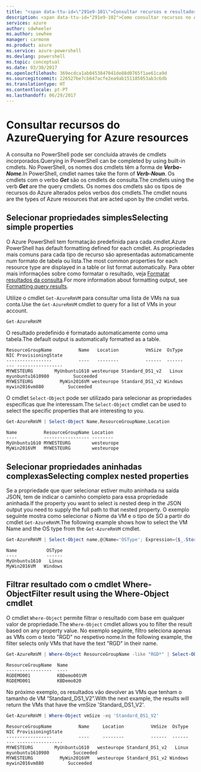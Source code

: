 ```yaml
---
title: "<span data-ttu-id=\"291e9-101\">Consultar recursos e resultados de formatação do Azure | Microsoft Docs</span><span class=\"sxs-lookup\"><span data-stu-id=\"291e9-101\">Querying for Azure resources and formatting results | Microsoft Docs</span></span>"
description: <span data-ttu-id="291e9-102">Como consultar recursos no Azure e formatar os resultados.</span><span class="sxs-lookup"><span data-stu-id="291e9-102">How to query for resources in Azure and format the results.</span></span>
services: azure
author: sdwheeler
ms.author: sewhee
manager: carmonm
ms.product: azure
ms.service: azure-powershell
ms.devlang: powershell
ms.topic: conceptual
ms.date: 03/30/2017
ms.openlocfilehash: 369ecdca1ab0453847041de88d0765f1ae61ca9d
ms.sourcegitcommit: 226527be7cb647acfe2ea9ab151185053ab3c6db
ms.translationtype: HT
ms.contentlocale: pt-PT
ms.lasthandoff: 06/29/2017
---
```

# <span data-ttu-id="291e9-103">Consultar recursos do Azure</span><span class="sxs-lookup"><span data-stu-id="291e9-103">Querying for Azure resources</span></span>
<a id="querying-for-azure-resources" class="xliff"></a>

<span data-ttu-id="291e9-104">A consulta no PowerShell pode ser concluída através de cmdlets incorporados.</span><span class="sxs-lookup"><span data-stu-id="291e9-104">Querying in PowerShell can be completed by using built-in cmdlets.</span></span> <span data-ttu-id="291e9-105">No PowerShell, os nomes dos cmdlets têm a forma de  **_Verbo-Nome_**.</span><span class="sxs-lookup"><span data-stu-id="291e9-105">In PowerShell, cmdlet names take the form of **_Verb-Noun_**.</span></span> <span data-ttu-id="291e9-106">Os cmdlets com o verbo **_Get_** são os cmdlets de consulta.</span><span class="sxs-lookup"><span data-stu-id="291e9-106">The cmdlets using the verb **_Get_** are the query cmdlets.</span></span> <span data-ttu-id="291e9-107">Os nomes dos cmdlets são os tipos de recursos do Azure alterados pelos verbos dos cmdlets.</span><span class="sxs-lookup"><span data-stu-id="291e9-107">The cmdlet nouns are the types of Azure resources that are acted upon by the cmdlet verbs.</span></span>


## <span data-ttu-id="291e9-108">Selecionar propriedades simples</span><span class="sxs-lookup"><span data-stu-id="291e9-108">Selecting simple properties</span></span>
<a id="selecting-simple-properties" class="xliff"></a>

<span data-ttu-id="291e9-109">O Azure PowerShell tem formatação predefinida para cada cmdlet.</span><span class="sxs-lookup"><span data-stu-id="291e9-109">Azure PowerShell has default formatting defined for each cmdlet.</span></span> <span data-ttu-id="291e9-110">As propriedades mais comuns para cada tipo de recurso são apresentadas automaticamente num formato de tabela ou lista.</span><span class="sxs-lookup"><span data-stu-id="291e9-110">The most common properties for each resource type are displayed in a table or list format automatically.</span></span> <span data-ttu-id="291e9-111">Para obter mais informações sobre como formatar o resultado, veja [Formatar resultados da consulta](formatting-output.md).</span><span class="sxs-lookup"><span data-stu-id="291e9-111">For more information about formatting output, see [Formatting query results](formatting-output.md).</span></span>

<span data-ttu-id="291e9-112">Utilize o cmdlet `Get-AzureRmVM` para consultar uma lista de VMs na sua conta.</span><span class="sxs-lookup"><span data-stu-id="291e9-112">Use the `Get-AzureRmVM` cmdlet to query for a list of VMs in your account.</span></span>

```powershell
Get-AzureRmVM
```

<span data-ttu-id="291e9-113">O resultado predefinido é formatado automaticamente como uma tabela.</span><span class="sxs-lookup"><span data-stu-id="291e9-113">The default output is automatically formatted as a table.</span></span>

```
ResourceGroupName          Name   Location          VmSize  OsType              NIC ProvisioningState
-----------------          ----   --------          ------  ------              --- -----------------
MYWESTEURG        MyUnbuntu1610 westeurope Standard_DS1_v2   Linux myunbuntu1610980         Succeeded
MYWESTEURG          MyWin2016VM westeurope Standard_DS1_v2 Windows   mywin2016vm880         Succeeded
```

<span data-ttu-id="291e9-114">O cmdlet `Select-Object` pode ser utilizado para selecionar as propriedades específicas que lhe interessam.</span><span class="sxs-lookup"><span data-stu-id="291e9-114">The `Select-Object` cmdlet can be used to select the specific properties that are interesting to you.</span></span>

```powershell
Get-AzureRmVM | Select-Object Name,ResourceGroupName,Location
```

```
Name          ResourceGroupName Location
----          ----------------- --------
MyUnbuntu1610 MYWESTEURG        westeurope
MyWin2016VM   MYWESTEURG        westeurope
```

## <span data-ttu-id="291e9-115">Selecionar propriedades aninhadas complexas</span><span class="sxs-lookup"><span data-stu-id="291e9-115">Selecting complex nested properties</span></span>
<a id="selecting-complex-nested-properties" class="xliff"></a>

<span data-ttu-id="291e9-116">Se a propriedade que quer selecionar estiver muito aninhada na saída JSON, tem de indicar o caminho completo para essa propriedade aninhada.</span><span class="sxs-lookup"><span data-stu-id="291e9-116">If the property you want to select is nested deep in the JSON output you need to supply the full path to that nested property.</span></span> <span data-ttu-id="291e9-117">O exemplo seguinte mostra como selecionar o Nome da VM e o tipo de SO a partir do cmdlet `Get-AzureRmVM`.</span><span class="sxs-lookup"><span data-stu-id="291e9-117">The following example shows how to select the VM Name and the OS type from the `Get-AzureRmVM` cmdlet.</span></span>

```powershell
Get-AzureRmVM | Select-Object name,@{Name='OSType'; Expression={$_.StorageProfile.OSDisk.OSType}}
```

```
Name           OSType
----           ------
MyUnbuntu1610   Linux
MyWin2016VM   Windows
```

## <span data-ttu-id="291e9-118">Filtrar resultado com o cmdlet Where-Object</span><span class="sxs-lookup"><span data-stu-id="291e9-118">Filter result using the Where-Object cmdlet</span></span>
<a id="filter-result-using-the-where-object-cmdlet" class="xliff"></a>

<span data-ttu-id="291e9-119">O cmdlet `Where-Object` permite filtrar o resultado com base em qualquer valor de propriedade.</span><span class="sxs-lookup"><span data-stu-id="291e9-119">The `Where-Object` cmdlet allows you to filter the result based on any property value.</span></span> <span data-ttu-id="291e9-120">No exemplo seguinte, filtro seleciona apenas as VMs com o texto "RGD" no respetivo nome.</span><span class="sxs-lookup"><span data-stu-id="291e9-120">In the following example, the filter selects only VMs that have the text "RGD" in their name.</span></span>

```powershell
Get-AzureRmVM | Where-Object ResourceGroupName -like "RGD*" | Select-Object ResourceGroupName,Name
```

```
ResourceGroupName  Name
-----------------  ----
RGDEMO001          KBDemo001VM
RGDEMO001          KBDemo020
```

<span data-ttu-id="291e9-121">No próximo exemplo, os resultados vão devolver as VMs que tenham o tamanho de VM “Standard_DS1_V2”.</span><span class="sxs-lookup"><span data-stu-id="291e9-121">With the next example, the results will return the VMs that have the vmSize 'Standard_DS1_V2'.</span></span>

```powershell
Get-AzureRmVM | Where-Object vmSize -eq 'Standard_DS1_V2'
```

```
ResourceGroupName          Name     Location          VmSize  OsType              NIC ProvisioningState
-----------------          ----     --------          ------  ------              --- -----------------
MYWESTEURG        MyUnbuntu1610   westeurope Standard_DS1_v2   Linux myunbuntu1610980         Succeeded
MYWESTEURG          MyWin2016VM   westeurope Standard_DS1_v2 Windows   mywin2016vm880         Succeeded
```